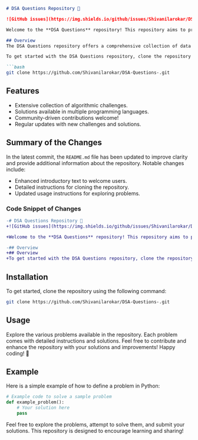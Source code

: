 ```markdown
# DSA Questions Repository 🚀

![GitHub issues](https://img.shields.io/github/issues/Shivanilarokar/DSA-Questions-)

Welcome to the **DSA Questions** repository! This repository aims to provide a wide range of algorithmic challenges to help you improve your data structures and algorithms skills.

## Overview
The DSA Questions repository offers a comprehensive collection of data structure and algorithm problems designed to enhance your coding skills and problem-solving abilities. With solutions available in multiple programming languages, this repository is perfect for anyone looking to improve their coding proficiency.

To get started with the DSA Questions repository, clone the repository using the following command:

```bash
git clone https://github.com/Shivanilarokar/DSA-Questions-.git
```

## Features
- Extensive collection of algorithmic challenges.
- Solutions available in multiple programming languages.
- Community-driven contributions welcome!
- Regular updates with new challenges and solutions.

## Summary of the Changes
In the latest commit, the `README.md` file has been updated to improve clarity and provide additional information about the repository. Notable changes include:
- Enhanced introductory text to welcome users.
- Detailed instructions for cloning the repository.
- Updated usage instructions for exploring problems.

### Code Snippet of Changes
```diff
-# DSA Questions Repository 🚀
+![GitHub issues](https://img.shields.io/github/issues/Shivanilarokar/DSA-Questions-)

+Welcome to the **DSA Questions** repository! This repository aims to provide a wide range of algorithmic challenges to help you improve your data structures and algorithms skills.

-## Overview
+## Overview
+To get started with the DSA Questions repository, clone the repository using the following command:
```

## Installation
To get started, clone the repository using the following command:

```bash
git clone https://github.com/Shivanilarokar/DSA-Questions-.git
```

## Usage
Explore the various problems available in the repository. Each problem comes with detailed instructions and solutions. Feel free to contribute and enhance the repository with your solutions and improvements! Happy coding! 🎉

## Example
Here is a simple example of how to define a problem in Python:

```python
# Example code to solve a sample problem
def example_problem():
    # Your solution here
    pass
```

Feel free to explore the problems, attempt to solve them, and submit your solutions. This repository is designed to encourage learning and sharing!
```